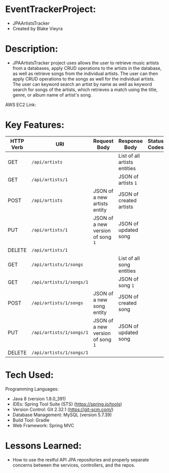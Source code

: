 # EventTrackerProject:

- JPAArtistsTracker
- Created by Blake Vieyra

# Description:

- JPAArtistsTracker project uses allows the user to retrieve music artists from a databases, apply CRUD operations to the artists in the database, as well as retrieve songs from the individual artists. The user can then apply CRUD operations to the songs as well for the individual artists. The user can keyword search an artist by name as well as keyword search for songs of the artists, which retrieves a match using the title, genre, or album name of artist's song.
  
AWS EC2 Link: 

# Key Features:

| HTTP Verb | URI               | Request Body | Response Body | Status Codes |
|-----------|-------------------|--------------|---------------|---------|
| GET       | `/api/artists`      |              | List of all artists entities |
| GET       | `/api/artists/1`   |              | JSON of artists `1` |
| POST      | `/api/artists`      | JSON of a new artists entity  | JSON of created artists | 
| PUT       | `/api/artists/1`   | JSON of a new version of song `1` | JSON of updated song | 
| DELETE    | `/api/artists/1`   |      
| GET       | `/api/artists/1/songs`      |              | List of all song entities | 
| GET       | `/api/artists/1/songs/1`   |              | JSON of song `1` | 
| POST      | `/api/artists/1/songs`      | JSON of a new song entity  | JSON of created song |
| PUT       | `/api/artists/1/songs/1`   | JSON of a new version of song `1` | JSON of updated song | 
| DELETE    | `/api/artists/1/songs/1`   |            

# Tech Used:

Programming Languages:
- Java 8 (version 1.8.0_391)
- IDEs: Spring Tool Suite (STS) (https://spring.io/tools)
- Version Control: Git 2.32.1 (https://git-scm.com/)
- Database Management: MySQL (version 5.7.39)
- Build Tool: Gradle
- Web Framework: Spring MVC

# Lessons Learned:

- How to use the restful API JPA repositories and properly separate concerns between the services, controllers, and the repos.
